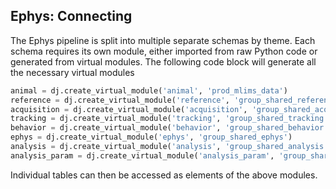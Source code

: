 ## Ephys: Connecting

The Ephys pipeline is split into multiple separate schemas by theme. Each schema requires its own module, either imported from raw Python code or generated from virtual modules. The following code block will generate all the necessary virtual modules

```python
animal = dj.create_virtual_module('animal', 'prod_mlims_data')
reference = dj.create_virtual_module('reference', 'group_shared_reference')
acquisition = dj.create_virtual_module('acquisition', 'group_shared_acquisition')
tracking = dj.create_virtual_module('tracking', 'group_shared_tracking')
behavior = dj.create_virtual_module('behavior', 'group_shared_behavior')
ephys = dj.create_virtual_module('ephys', 'group_shared_ephys')
analysis = dj.create_virtual_module('analysis', 'group_shared_analysis')
analysis_param = dj.create_virtual_module('analysis_param', 'group_shared_analysis_param')
```

Individual tables can then be accessed as elements of the above modules.

